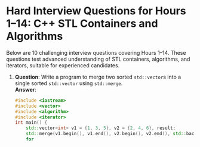 # Hard Interview Questions for Hours 1–14: C++ STL Containers and Algorithms

Below are 10 challenging interview questions covering Hours 1–14. These questions test advanced understanding of STL containers, algorithms, and iterators, suitable for experienced candidates.

1. **Question**: Write a program to merge two sorted `std::vector`s into a single sorted `std::vector` using `std::merge`.  
   **Answer**:  
   ```cpp
   #include <iostream>
   #include <vector>
   #include <algorithm>
   #include <iterator>
   int main() {
       std::vector<int> v1 = {1, 3, 5}, v2 = {2, 4, 6}, result;
       std::merge(v1.begin(), v1.end(), v2.begin(), v2.end(), std::back_inserter(result));
       for